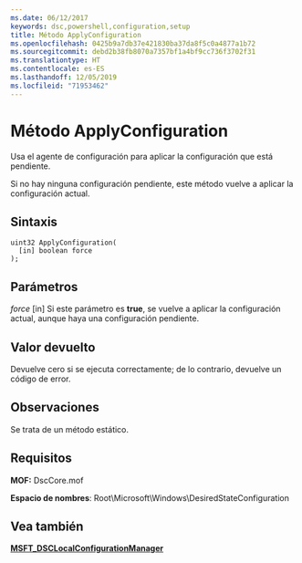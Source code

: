 ```yaml
---
ms.date: 06/12/2017
keywords: dsc,powershell,configuration,setup
title: Método ApplyConfiguration
ms.openlocfilehash: 0425b9a7db37e421830ba37da8f5c0a4877a1b72
ms.sourcegitcommit: debd2b38fb8070a7357bf1a4bf9cc736f3702f31
ms.translationtype: HT
ms.contentlocale: es-ES
ms.lasthandoff: 12/05/2019
ms.locfileid: "71953462"
---
```

# <a name="applyconfiguration-method"></a>Método ApplyConfiguration

Usa el agente de configuración para aplicar la configuración que está pendiente.

Si no hay ninguna configuración pendiente, este método vuelve a aplicar la configuración actual.

## <a name="syntax"></a>Sintaxis

```mof
uint32 ApplyConfiguration(
  [in] boolean force
);
```

## <a name="parameters"></a>Parámetros

*force* \[in\] Si este parámetro es **true**, se vuelve a aplicar la configuración actual, aunque haya una configuración pendiente.

## <a name="return-value"></a>Valor devuelto

Devuelve cero si se ejecuta correctamente; de lo contrario, devuelve un código de error.

## <a name="remarks"></a>Observaciones

Se trata de un método estático.

## <a name="requirements"></a>Requisitos

**MOF:** DscCore.mof

**Espacio de nombres**: Root\Microsoft\Windows\DesiredStateConfiguration

## <a name="see-also"></a>Vea también

[**MSFT_DSCLocalConfigurationManager**](msft-dsclocalconfigurationmanager.md)
